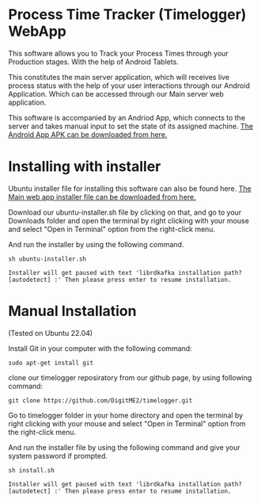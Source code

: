 # Process Time Tracker (Timelogger) WebApp
This software allows you to Track your Process Times through your Production stages. With the help of Android Tablets. 

This constitutes the main server application, which will receives live process status with the help of your user interactions 
through our Android Application. Which can be accessed through our Main server web application.

This software is accompanied by an Andriod App, which connects to the server and takes manual input to set the 
state of its assigned machine. [The Android App APK can be downloaded from here.](https://github.com/DigitME2/timelogger/releases/tag/v2.17.2)

# Installing with installer
Ubuntu installer file for installing this software can also be found here. 
[The Main web app installer file can be downloaded from here.](https://github.com/DigitME2/timelogger/releases/tag/v2.17.2)

Download our ubuntu-installer.sh file by clicking on that, and go to your Downloads folder and open the terminal 
by right clicking with your mouse and select "Open in Terminal" option from the right-click menu.

And run the installer by using the following command. 

```
sh ubuntu-installer.sh
```

``` Installer will get paused with text 'librdkafka installation path? [autodetect] :' Then please press enter to resume installation. ```

# Manual Installation
(Tested on Ubuntu 22.04)

Install Git in your computer with the following command:

```
sudo apt-get install git
```

clone our timelogger reposiratory from our github page, by using following command:

```
git clone https://github.com/DigitME2/timelogger.git
```

Go to timelogger folder in your home directory and open the terminal 
by right clicking with your mouse and select "Open in Terminal" option from the right-click menu.

And run the installer file by using the following command and give your system password if prompted.

```
sh install.sh
```

``` Installer will get paused with text 'librdkafka installation path? [autodetect] :' Then please press enter to resume installation. ```
